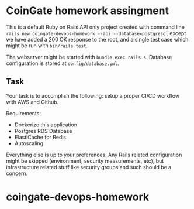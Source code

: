# CoinGate homework assingment

This is a default Ruby on Rails API only project created with command line `rails new coingate-devops-homework --api --database=postgresql` except we have added a 200 OK response to the root, and a single test case which might be run with `bin/rails test`.

The webserver might be started with `bundle exec rails s`. Database configuration is stored at `config/database.yml`.

## Task
Your task is to accomplish the following: setup a proper CI/CD workflow with AWS and Github.

Requirements:
* Dockerize this application
* Postgres RDS Database
* ElastiCache for Redis
* Autoscaling

Everything else is up to your preferences. Any Rails related configuration might be skipped (environment, security measurements, etc), but infrastructure related stuff like security groups and such should be a concern.

# coingate-devops-homework
